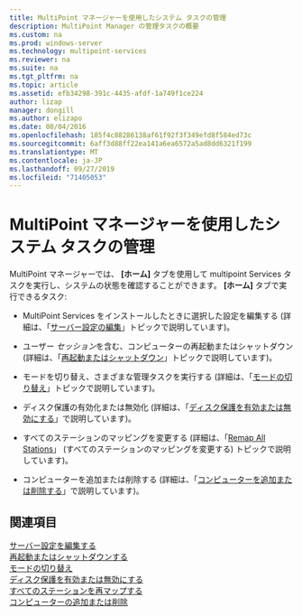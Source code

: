 ```yaml
---
title: MultiPoint マネージャーを使用したシステム タスクの管理
description: MultiPoint Manager の管理タスクの概要
ms.custom: na
ms.prod: windows-server
ms.technology: multipoint-services
ms.reviewer: na
ms.suite: na
ms.tgt_pltfrm: na
ms.topic: article
ms.assetid: efb34298-391c-4435-afdf-1a749f1ce224
author: lizap
manager: dongill
ms.author: elizapo
ms.date: 08/04/2016
ms.openlocfilehash: 185f4c88286138af61f92f3f349efd8f584ed73c
ms.sourcegitcommit: 6aff3d88ff22ea141a6ea6572a5ad8dd6321f199
ms.translationtype: MT
ms.contentlocale: ja-JP
ms.lasthandoff: 09/27/2019
ms.locfileid: "71405053"
---
```

# <a name="manage-system-tasks-using-multipoint-manager"></a>MultiPoint マネージャーを使用したシステム タスクの管理
MultiPoint マネージャーでは、 **[ホーム]** タブを使用して multipoint Services タスクを実行し、システムの状態を確認することができます。 **[ホーム]** タブで実行できるタスク:  
  
-   MultiPoint Services をインストールしたときに選択した設定を編集する (詳細は、「[サーバー設定の編集](Edit-Server-Settings.md)」トピックで説明しています)。  
  
-   ユーザー *セッション*を含む、コンピューターの再起動またはシャットダウン (詳細は、「[再起動またはシャットダウン](Restart-or-Shut-Down.md)」トピックで説明しています)。  
  
-   モードを切り替え、さまざまな管理タスクを実行する (詳細は、「[モードの切り替え](Switch-Between-Modes.md)」トピックで説明しています)。  
  
-   ディスク保護の有効化または無効化 (詳細は、「[ディスク保護を有効または無効にする](Enable-or-Disable-Disk-Protection.md)」で説明しています)。  
  
-   すべてのステーションのマッピングを変更する (詳細は、「[Remap All Stations](Remap-All-Stations.md)」 (すべてのステーションのマッピングを変更する) トピックで説明しています)。  
  
-   コンピューターを追加または削除する (詳細は、「[コンピューターを追加または削除する](Add-or-Remove-Computers.md)」で説明しています)。  

## <a name="see-also"></a>関連項目  
[サーバー設定を編集する](Edit-Server-Settings.md)  
[再起動またはシャットダウンする](Restart-or-Shut-Down.md)  
[モードの切り替え](Switch-Between-Modes.md)  
[ディスク保護を有効または無効にする](Enable-or-Disable-Disk-Protection.md)  
[すべてのステーションを再マップする](Remap-All-Stations.md)  
[コンピューターの追加または削除](Add-or-Remove-Computers.md)